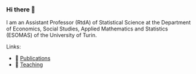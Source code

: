 ### Hi there 👋

I am an Assistant Professor (RtdA) of Statistical Science at the Department of Economics, Social Studies, Applied Mathematics and Statistics (ESOMAS) of the University of Turin.

Links:
- 🔭 [Publications](https://giovannirebaudo.github.io/publications)
- 🌱 [Teaching](https://giovannirebaudo.github.io/teaching)
